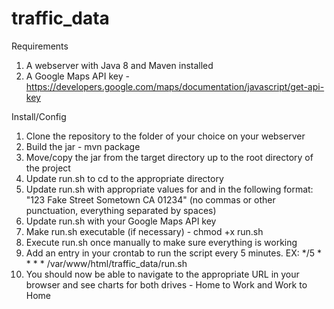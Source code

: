 # traffic_data

Requirements

1. A webserver with Java 8 and Maven installed
2. A Google Maps API key - https://developers.google.com/maps/documentation/javascript/get-api-key

Install/Config

1. Clone the repository to the folder of your choice on your webserver
2. Build the jar - mvn package
3. Move/copy the jar from the target directory up to the root directory of the project
4. Update run.sh to cd to the appropriate directory
5. Update run.sh with appropriate values for <home address> and <work address> in the following format: "123 Fake Street Sometown CA 01234" (no commas or other punctuation, everything separated by spaces)
6. Update run.sh with your Google Maps API key
7. Make run.sh executable (if necessary) - chmod +x run.sh
8. Execute run.sh once manually to make sure everything is working
9. Add an entry in your crontab to run the script every 5 minutes. EX: */5 * * * * /var/www/html/traffic_data/run.sh
10. You should now be able to navigate to the appropriate URL in your browser and see charts for both drives - Home to Work and Work to Home  
